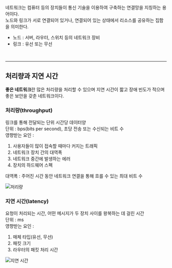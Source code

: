 네트워크는 컴퓨터 등의 장치들이 통신 기술을 이용하여 구축하는 연결망을 지칭하는 용어이다.</br>
노드와 링크가 서로 연결되어 있거나, 연결되어 있는 상태에서 리소스를 공유하는 집함을 의미한다.

- 노드 : 서버, 라우터, 스위치 등의 네트워크 장비
- 링크 : 유선 또는 무선
</br>
<hr/>

## 처리량과 지연 시간
**좋은 네트워크**란 많은 처리량을 처리할 수 있으며 지연 시간이 짧고 장애 빈도가 적으며 좋은 보안을 갖춘 네트워크이다.


### 처리량(throughput)
링크를 통해 전달되는 단위 시간당 데이터양</br>
단위 : bps(bits per second), 초당 전송 또는 수신되는 비트 수</br>
영향받는 요인 :
1. 사용자들이 많이 접속할 때마다 커지는 트래픽
2. 네트워크 장치 간의 대역폭
3. 네트워크 중간에 발생하는 에러
4. 장치의 하드웨어 스펙

대역폭 : 주어진 시간 동안 네트워크 연결을 통해 흐를 수 있는 최대 비트 수</br>

![처리량](/TIL/images/처리량.jpg)

### 지연 시간(latency)
요청이 처리되는 시간, 어떤 메시지가 두 장치 사이를 왕복하는 데 걸린 시간</br>
단위 : ms</br>
영향받는 요인 :
1. 매체 타입(유선, 무선)
2. 패킷 크기
3. 라우터의 패킷 처리 시간

![지연 시간](/TIL/images/지연시간.jpg)

